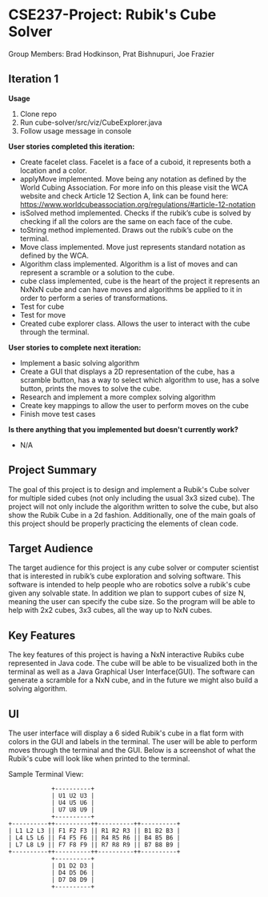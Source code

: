 # CSE237-Project: Rubik's Cube Solver

Group Members: Brad Hodkinson, Prat Bishnupuri, Joe Frazier

## Iteration 1
**Usage**
1. Clone repo
2. Run cube-solver/src/viz/CubeExplorer.java 
3. Follow usage message in console


**User stories completed this iteration:**
* Create facelet class. Facelet is a face of a cuboid, it represents both a location and a color.
* applyMove implemented. Move being any notation as defined by the World Cubing Association. For more info on this please visit the WCA website and check Article 12 Section A, link can be found here: https://www.worldcubeassociation.org/regulations/#article-12-notation
* isSolved method implemented. Checks if the rubik’s cube is solved by checking if all the colors are the same on each face of the cube.
* toString method implemented. Draws out the rubik’s cube on the terminal.
* Move class implemented. Move just represents standard notation as defined by the WCA.
* Algorithm class implemented. Algorithm is a list of moves and can represent a scramble or a solution to the cube.
* cube class implemented, cube is the heart of the project it represents an NxNxN cube and can have moves and algorithms be applied to it in order to perform a series of transformations.
* Test for cube 
* Test for move
* Created cube explorer class. Allows the user to interact with the cube through the terminal.
 
 
**User stories to complete next iteration:**
* Implement a basic solving algorithm
* Create a GUI that displays a 2D representation of the cube, has a scramble button, has a way to select which algorithm to use, has a solve button, prints the moves to solve the cube.
* Research and implement a more complex solving algorithm
* Create key mappings to allow the user to perform moves on the cube
* Finish move test cases
 
 
**Is there anything that you implemented but doesn't currently work?**
* N/A







## Project Summary
The goal of this project is to design and implement a Rubik's Cube solver for multiple sided cubes (not only including the usual 3x3 sized cube). The project will not only include the algorithm written to solve the cube, but also show the Rubik Cube in a 2d fashion. Additionally, one of the main goals of this project should be properly practicing the elements of clean code.

## Target Audience
The target audience for this project is any cube solver or computer scientist that is interested in rubik’s cube exploration and solving software. This software is intended to help people who are robotics solve a rubik's cube given any solvable state. In addition we plan to support cubes of size N, meaning the user can specify the cube size. So the program will be able to help with 2x2 cubes, 3x3 cubes, all the way up to NxN cubes.

## Key Features
The key features of this project is having a NxN interactive Rubiks cube represented in Java code. The cube will be able to be visualized both in the terminal as well as a Java Graphical User Interface(GUI). The software can generate a scramble for a NxN cube, and in the future we might also build a solving algorithm.
## UI
The user interface will display a 6 sided Rubik's cube in a flat form with colors in the GUI and labels in the terminal. The user will be able to perform moves through the terminal and the GUI. Below is a screenshot of what the Rubik's cube will look like when printed to the terminal.

Sample Terminal View:
```
            +----------+
            | U1 U2 U3 |
            | U4 U5 U6 |
            | U7 U8 U9 |
            +----------+
+----------++----------++----------++----------+
| L1 L2 L3 || F1 F2 F3 || R1 R2 R3 || B1 B2 B3 |
| L4 L5 L6 || F4 F5 F6 || R4 R5 R6 || B4 B5 B6 |
| L7 L8 L9 || F7 F8 F9 || R7 R8 R9 || B7 B8 B9 |
+----------++----------++----------++----------+
            +----------+
            | D1 D2 D3 |
            | D4 D5 D6 |
            | D7 D8 D9 |
            +----------+
```
